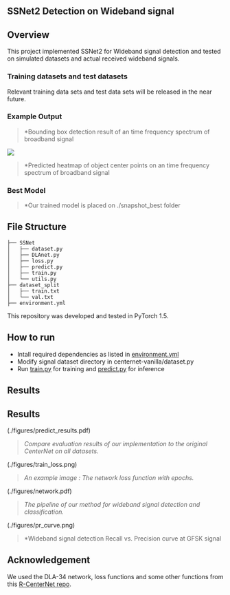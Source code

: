 ## SSNet2 Detection on Wideband signal

## Overview

This project implemented SSNet2 for Wideband signal detection and tested on simulated datasets and actual received wideband signals. 

### Training datasets and test datasets

Relevant training data sets and test data sets will be released in the near future.

### Example Output

> *Bounding box detection result of an time frequency spectrum of broadband signal

![](./figures/center_heatmap.jpeg)

> *Predicted heatmap of object center points on an time frequency spectrum of broadband signal

### Best Model

> *Our trained model is placed on ./snapshot_best folder

## File Structure

```
├── SSNet
│   ├── dataset.py
│   ├── DLAnet.py
│   ├── loss.py
│   ├── predict.py
│   ├── train.py
│   └── utils.py
├── dataset_split
│   ├── train.txt
│   └── val.txt
├── environment.yml
```

This repository was developed and tested in PyTorch 1.5.

## How to run

- Intall required dependencies as listed in [environment.yml](./environment.yml)
- Modify signal dataset directory in centernet-vanilla/dataset.py
- Run [train.py](SSNet2/train.py) for training and [predict.py](SSNet2/predict.py) for inference


## Results

## Results

(./figures/predict_results.pdf)

> *Compare evaluation results of our implementation to the original CenterNet on all datasets.*


(./figures/train_loss.png)

> *An example image : The network loss function with epochs.*

(./figures/network.pdf)

> *The pipeline of our method for wideband signal detection and classification.*

(./figures/pr_curve.png)

> *Wideband signal detection Recall vs. Precision curve at GFSK signal

## Acknowledgement

We used the DLA-34 network, loss functions and some other functions from this [R-CenterNet repo](https://github.com/ZeroE04/R-CenterNet).

